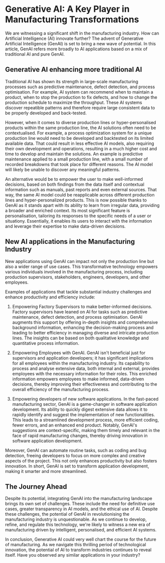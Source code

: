 
# Generative AI: A Key Player in Manufacturing Transformations

We are witnessing a significant shift in the manufacturing industry. How can Artificial Intelligence (AI) innovate further? The advent of Generative Artificial Intelligence (GenAI) is set to bring a new wave of potential. In this article, GenAI refers more broadly to AI applications based on a mix of traditional AI and pure GenAI.


## Generative AI enhancing more traditional AI

Traditional AI has shown its strength in large-scale manufacturing processes such as predictive maintenance, defect detection, and process optimisation. For example, AI system can recommend when to maintain a product, when to stop the production to fix defects, and how to change the production schedule to maximize the throughput. These AI systems discover repeatible patterns and therefore require large consistent data to be properly developed and back-tested.

However, when it comes to diverse production lines or hyper-personalised products within the same production line, the AI solutions often need to be contextualised. For example, a process optimization system for a unique production line would need to be developed and backtested on its limited available data. That could result in less effective AI models, also requiring  their own development and operations, resulting in a much higher cost and time to develop and maintain the solutions. An example is predictive maintenance applied to a small production line, with a small number of recorded breakdowns that took place for different reasons. The AI model will likely be unable to discover any meaningful patterns.

An alternative would be to empower the user to make well-informed decisions, based on both findings from the data itself and contextual information such as manuals, past reports and even external sources. That way, the same AI model could be reapplicable across different production lines and hyper-personalized products. This is now possible thanks to GenAI as it stands apart with its ability to learn from irregular data, providing a broader and enriched context. Its most significant feature is personalisation, tailoring its responses to the specific needs of a user or situationy. Essentially, it enables its users to interact with the information and leverage their expertise to make data-driven decisions.


## New AI applications in the Manufacturing Industry

New applications using GenAI can impact not only the production line but also a wider range of use cases. This transformative technology empowers various individuals involved in the manufacturing process, including production supervisors, stakeholders, engineers, developers, and other employees.

Examples of applications that tackle substantial industry challenges and enhance productivity and efficiency include:

1.	Empowering Factory Supervisors to make better-informed decisions. Factory supervisors have leaned on AI for tasks such as predictive maintenance, defect detection, and process optimisation. GenAI augments this support by offering in-depth insights and comprehensive background information, enhancing the decision-making process and leading to better efficiency in managing diverse and intricate production lines. The insights can be based on both qualitative knowledge and quantitative process information.

2.	Empowering Employees with GenAI. GenAI isn't beneficial just for supervisors and application developers; it has significant implications for all employees within the manufacturing industry. Its capability to process and analyse extensive data, both internal and external, provides employees with the necessary information for their roles. This enriched information empowers employees to make informed, data-driven decisions, thereby improving their effectiveness and contributing to the overall efficiency of the manufacturing process.

3.	Empowering developers of new software applications. In the fast-paced manufacturing sector, GenAI is a game-changer in software application development. Its ability to quickly digest extensive data allows it to rapidly identify and suggest the implementation of new functionalities. This leads to a streamlined development process, more efficient coding, fewer errors, and an enhanced end product. Notably, GenAI's suggestions are context-specific, making them timely and relevant in the face of rapid manufacturing changes, thereby driving innovation in software application development.

Moreover, GenAI can automate routine tasks, such as coding and bug detection, freeing developers to focus on more complex and creative aspects of the project. This not only enhances productivity but also fosters innovation. In short, GenAI is set to transform application development, making it smarter and more streamlined.

## The Journey Ahead

Despite its potential, integrating GenAI into the manufacturing landscape brings its own set of challenges. These include the need for definitive use cases, greater transparency in AI models, and the ethical use of AI. Despite these challenges, the potential of GenAI in revolutionising the manufacturing industry is unquestionable. As we continue to develop, refine, and regulate this technology, we're likely to witness a new era of manufacturing driven by intelligent, personalised, and efficient AI systems.

In conclusion, Generative AI could very well chart the course for the future of manufacturing. As we navigate this thrilling period of technological innovation, the potential of AI to transform industries continues to reveal itself.
Have you observed any similar applications in your industry?
